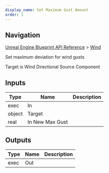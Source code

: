 ```yaml
---
display_name: Set Maximum Gust Amount
order: 1
---
```

## Navigation

[Unreal Engine Blueprint API Reference](https://dev.epicgames.com/documentation/en-us/unreal-engine/BlueprintAPI) > [Wind](https://dev.epicgames.com/documentation/en-us/unreal-engine/BlueprintAPI/Wind)

Set maximum deviation for wind gusts

Target is Wind Directional Source Component

## Inputs

| Type | Name | Description |
| --- | --- | --- |
| exec | In |  |
| object | Target |  |
| real | In New Max Gust |  |

## Outputs

| Type | Name | Description |
| --- | --- | --- |
| exec | Out |  |
